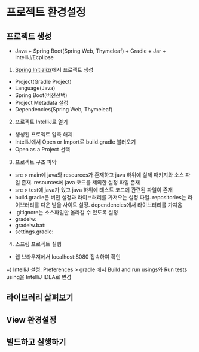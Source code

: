 # 프로젝트 환경설정

## 프로젝트 생성
- Java + Spring Boot(Spring Web, Thymeleaf) + Gradle + Jar + IntelliJ/Ecplipse
1) [Spring Initializr](https://start.spring.io)에서 프로젝트 생성
- Project(Gradle Project)
- Language(Java)
- Spring Boot(버전선택)
- Project Metadata 설정
- Dependencies(Spring Web, Thymeleaf)

2) 프로젝트 IntelliJ로 열기
- 생성된 프로젝트 압축 해제
- IntelliJ에서 Open or Import로 build.gradle 불러오기
- Open as a Project 선택

3) 프로젝트 구조 파악
- src > main에 java와 resources가 존재하고 java 하위에 실제 패키지와 소스 파일 존재. resources에 java 코드를 제외한 설정 파일 존재
- src > test에 java가 있고 java 하위에 테스트 코드에 관련된 파일이 존재
- build.gradle은 버전 설정과 라이브러리를 가져오는 설정 파일. repositories는 라이브러리를 다운 받을 사이트 설정. dependencies에서 라이브러리를 가져옴
- .gitignore는 소스파일만 올라갈 수 있도록 설정
- gradelw: 
- gradelw.bat: 
- settings.gradle: 

4) 스프링 프로젝트 실행
- 웹 브라우저에서 localhost:8080 접속하여 확인

+) IntelliJ 설정: Preferences > gradle 에서 Build and run usings와 Run tests using을 IntelliJ IDEA로 변경

## 라이브러리 살펴보기


## View 환경설정


## 빌드하고 실행하기

